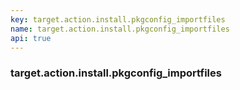 ```yaml
---
key: target.action.install.pkgconfig_importfiles
name: target.action.install.pkgconfig_importfiles
api: true
---
```


### target.action.install.pkgconfig_importfiles
